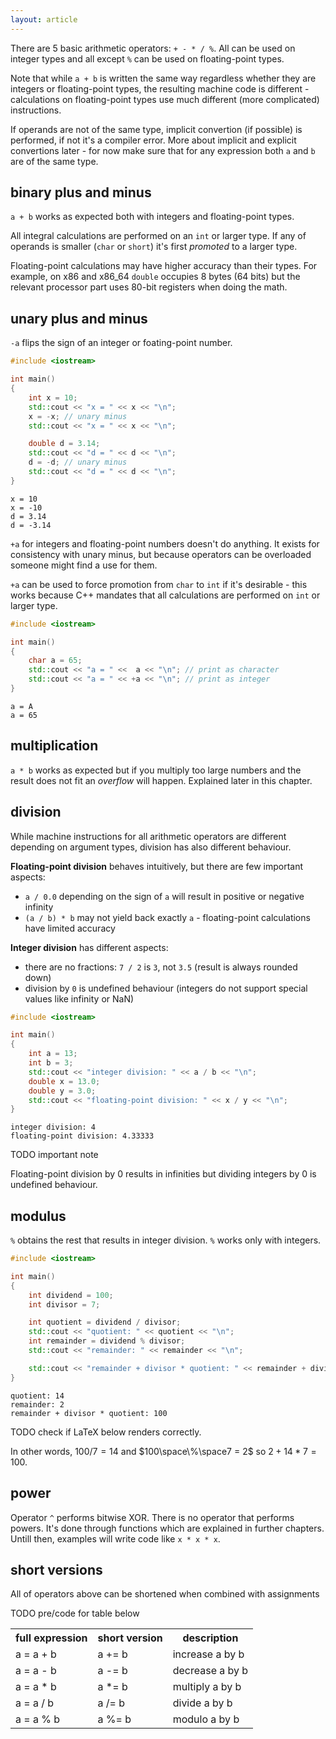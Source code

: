 ```yaml
---
layout: article
---
```


There are 5 basic arithmetic operators: `+ - * / %`. All can be used on integer types and all except `%` can be used on floating-point types.

Note that while `a + b` is written the same way regardless whether they are integers or floating-point types, the resulting machine code is different - calculations on floating-point types use much different (more complicated) instructions.

If operands are not of the same type, implicit convertion (if possible) is performed, if not it's a compiler error. More about implicit and explicit convertions later - for now make sure that for any expression both `a` and `b` are of the same type.

## binary plus and minus

`a + b` works as expected both with integers and floating-point types.

All integral calculations are performed on an `int` or larger type. If any of operands is smaller (`char` or `short`) it's first *promoted* to a larger type.

Floating-point calculations may have higher accuracy than their types. For example, on x86 and x86_64 `double` occupies 8 bytes (64 bits) but the relevant processor part uses 80-bit registers when doing the math.

## unary plus and minus

`-a` flips the sign of an integer or foating-point number.

```c++
#include <iostream>

int main()
{
    int x = 10;
    std::cout << "x = " << x << "\n";
    x = -x; // unary minus
    std::cout << "x = " << x << "\n";

    double d = 3.14;
    std::cout << "d = " << d << "\n";
    d = -d; // unary minus
    std::cout << "d = " << d << "\n";
}
```

```
x = 10
x = -10
d = 3.14
d = -3.14
```

`+a` for integers and floating-point numbers doesn't do anything. It exists for consistency with unary minus, but because operators can be overloaded someone might find a use for them.

`+a` can be used to force promotion from `char` to `int` if it's desirable - this works because C++ mandates that all calculations are performed on `int` or larger type.

```c++
#include <iostream>

int main()
{
    char a = 65;
    std::cout << "a = " <<  a << "\n"; // print as character
    std::cout << "a = " << +a << "\n"; // print as integer
}
```

```
a = A
a = 65
```

## multiplication

`a * b` works as expected but if you multiply too large numbers and the result does not fit an *overflow* will happen. Explained later in this chapter.

## division

While machine instructions for all arithmetic operators are different depending on argument types, division has also different behaviour.

**Floating-point division** behaves intuitively, but there are few important aspects:

- `a / 0.0` depending on the sign of `a`  will result in positive or negative infinity
- `(a / b) * b` may not yield back exactly `a` - floating-point calculations have limited accuracy

**Integer division** has different aspects:

- there are no fractions: `7 / 2` is `3`, not `3.5` (result is always rounded down)
- division by `0` is undefined behaviour (integers do not support special values like infinity or NaN)

```c++
#include <iostream>

int main()
{
    int a = 13;
    int b = 3;
    std::cout << "integer division: " << a / b << "\n";
    double x = 13.0;
    double y = 3.0;
    std::cout << "floating-point division: " << x / y << "\n";
}
```

```
integer division: 4
floating-point division: 4.33333
```

TODO important note

<div class="note warning">
Floating-point division by 0 results in infinities but dividing integers by 0 is undefined behaviour.
</div>

## modulus

`%` obtains the rest that results in integer division. `%` works only with integers.


```c++
#include <iostream>

int main()
{
    int dividend = 100;
    int divisor = 7;

    int quotient = dividend / divisor;
    std::cout << "quotient: " << quotient << "\n";
    int remainder = dividend % divisor;
    std::cout << "remainder: " << remainder << "\n";

    std::cout << "remainder + divisor * quotient: " << remainder + divisor * quotient << "\n"; 
}
```

```
quotient: 14
remainder: 2
remainder + divisor * quotient: 100
```

TODO check if LaTeX below renders correctly.

In other words, $100 / 7 = 14$ and $100\space\%\space7 = 2$ so $2 + 14 * 7 = 100$.

## power

Operator `^` performs bitwise XOR. There is no operator that performs powers. It's done through functions which are explained in further chapters. Untill then, examples will write code like `x * x * x`.

## short versions

All of operators above can be shortened when combined with assignments

TODO pre/code for table below

<div class="table-responsive">
    <table class="table table-bordered table-dark">
        <tbody>
            <tr>
                <th>full expression</th>
                <th>short version</th>
                <th>description</th>
            </tr>
            <tr>
                <td>a = a + b</td>
                <td>a += b</td>
                <td>increase a by b</td>
            </tr>
            <tr>
                <td>a = a - b</td>
                <td>a -= b</td>
                <td>decrease a by b</td>
            </tr>
            <tr>
                <td>a = a * b</td>
                <td>a *= b</td>
                <td>multiply a by b</td>
            </tr>
            <tr>
                <td>a = a / b</td>
                <td>a /= b</td>
                <td>divide a by b</td>
            </tr>
            <tr>
                <td>a = a % b</td>
                <td>a %= b</td>
                <td>modulo a by b</td>
            </tr>
        </tbody>
    </table>
</div>
